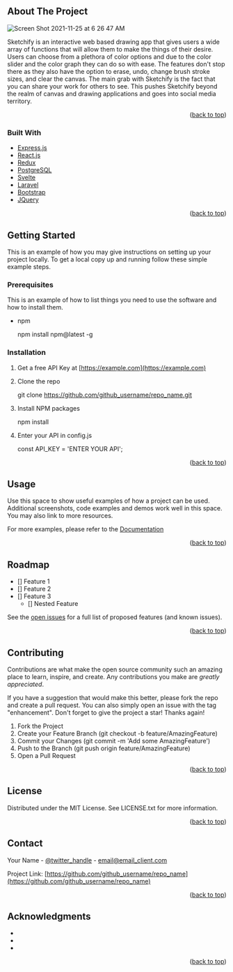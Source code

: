 <!-- ABOUT THE PROJECT -->
## About The Project
![Screen Shot 2021-11-25 at 6 26 47 AM](https://user-images.githubusercontent.com/61710610/143433412-a229bdbd-e724-4bcf-acb3-9d2605eeb0a6.png)

Sketchify is an interactive web based drawing app that gives users a wide array of functions that will allow them to make the things of their desire. Users can choose from a plethora of color options and due to the color slider and the color graph they can do so with ease. The features don't stop there as they also have the option to erase, undo, change brush stroke sizes, and clear the canvas. The main grab with Sketchify is the fact that you can share your work for others to see. This pushes Sketchify beyond the realm of canvas and drawing applications and goes into social media territory.



<p align="right">(<a href="#top">back to top</a>)</p>



### Built With

* [Express.js](http://expressjs.com/)
* [React.js](https://reactjs.org/)
* [Redux](https://redux.js.org/)
* [PostgreSQL](https://www.postgresql.org/)
* [Svelte](https://svelte.dev/)
* [Laravel](https://laravel.com)
* [Bootstrap](https://getbootstrap.com)
* [JQuery](https://jquery.com)

<p align="right">(<a href="#top">back to top</a>)</p>



<!-- GETTING STARTED -->
## Getting Started

This is an example of how you may give instructions on setting up your project locally.
To get a local copy up and running follow these simple example steps.

### Prerequisites

This is an example of how to list things you need to use the software and how to install them.
* npm

  npm install npm@latest -g


### Installation

1. Get a free API Key at [https://example.com](https://example.com)
2. Clone the repo

   git clone https://github.com/github_username/repo_name.git

3. Install NPM packages

   npm install

4. Enter your API in config.js

   const API_KEY = 'ENTER YOUR API';


<p align="right">(<a href="#top">back to top</a>)</p>



<!-- USAGE EXAMPLES -->
## Usage

Use this space to show useful examples of how a project can be used. Additional screenshots, code examples and demos work well in this space. You may also link to more resources.

For more examples, please refer to the [Documentation](https://example.com)

<p align="right">(<a href="#top">back to top</a>)</p>



<!-- ROADMAP -->
## Roadmap

- [] Feature 1
- [] Feature 2
- [] Feature 3
    - [] Nested Feature

See the [open issues](https://github.com/github_username/repo_name/issues) for a full list of proposed features (and known issues).

<p align="right">(<a href="#top">back to top</a>)</p>



<!-- CONTRIBUTING -->
## Contributing

Contributions are what make the open source community such an amazing place to learn, inspire, and create. Any contributions you make are *greatly appreciated*.

If you have a suggestion that would make this better, please fork the repo and create a pull request. You can also simply open an issue with the tag "enhancement".
Don't forget to give the project a star! Thanks again!

1. Fork the Project
2. Create your Feature Branch (git checkout -b feature/AmazingFeature)
3. Commit your Changes (git commit -m 'Add some AmazingFeature')
4. Push to the Branch (git push origin feature/AmazingFeature)
5. Open a Pull Request

<p align="right">(<a href="#top">back to top</a>)</p>



<!-- LICENSE -->
## License

Distributed under the MIT License. See LICENSE.txt for more information.

<p align="right">(<a href="#top">back to top</a>)</p>



<!-- CONTACT -->
## Contact

Your Name - [@twitter_handle](https://twitter.com/twitter_handle) - email@email_client.com

Project Link: [https://github.com/github_username/repo_name](https://github.com/github_username/repo_name)

<p align="right">(<a href="#top">back to top</a>)</p>



<!-- ACKNOWLEDGMENTS -->
## Acknowledgments

* []()
* []()
* []()

<p align="right">(<a href="#top">back to top</a>)</p>
